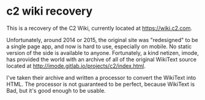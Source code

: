 # c2 wiki recovery

This is a recovery of the C2 Wiki, currently located at https://wiki.c2.com.

Unfortunately, around 2014 or 2015, the original site was "redesigned" to be a single page app, and now is hard to use, especially on mobile. No static version of the side is available to anyone. Fortunately, a kind netizen, imode, has provided the world with an archive of all of the original WikiText source located at http://imode.gitlab.io/projects/c2/index.html.

I've taken their archive and written a processor to convert the WikiText into HTML. The processor is not guaranteed to be perfect, because WikiText is Bad, but it's good enough to be usable.
